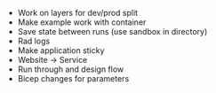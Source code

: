 - Work on layers for dev/prod split
- Make example work with container
- Save state between runs (use sandbox in directory)
- Rad logs
- Make application sticky
- Website -> Service
- Run through and design flow
- Bicep changes for parameters